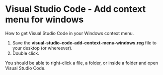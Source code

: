 Visual Studio Code - Add context menu for windows
=================================================

How to get Visual Studio Code in your Windows context menu.

1. Save the **visual-studio-code-add-context-menu-windows.reg** file to your desktop (or whereever).
2. Double click.

You should be able to right-click a file, a folder, or inside a folder and open Visual Studio Code.
